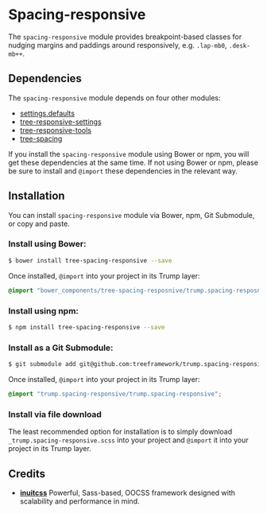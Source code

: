 # Spacing-responsive

The `spacing-responsive` module provides breakpoint-based classes for
nudging margins and paddings around responsively, e.g. `.lap-mb0`, `.desk-mb++`.

## Dependencies

The `spacing-responsive` module depends on four other modules:

* [settings.defaults](https://github.com/treeframework/settings.defaults)
* [tree-responsive-settings](https://github.com/treeframework/settings.responsive)
* [tree-responsive-tools](https://github.com/treeframework/tools.responsive)
* [tree-spacing]('https://github.com/treeframework/trump.spacing)

If you install the `spacing-responsive` module using Bower or npm, you will get these
dependencies at the same time. If not using Bower or npm, please be sure to
install and `@import` these dependencies in the relevant way.

## Installation

You can install `spacing-responsive` module via Bower, npm, Git Submodule, or copy and
paste.

### Install using Bower:

```sh
$ bower install tree-spacing-responsive --save
```

Once installed, `@import` into your project in its Trump layer:

```scss
@import "bower_components/tree-spacing-resposnive/trump.spacing-resposnive";
```

### Install using npm:

```sh
$ npm install tree-spacing-responsive --save
```

### Install as a Git Submodule:

```sh
$ git submodule add git@github.com:treeframework/trump.spacing-responsive.git
```

Once installed, `@import` into your project in its Trump layer:

```scss
@import "trump.spacing-responsive/trump.spacing-responsive";
```

### Install via file download

The least recommended option for installation is to simply download
`_trump.spacing-responsive.scss` into your project and `@import` it into your
project in its Trump layer.

## Credits

* **[inuitcss](https://github.com/inuitcss)** Powerful, Sass-based, OOCSS
framework designed with scalability and performance in mind.
